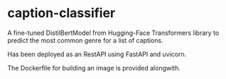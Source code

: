 # caption-classifier

A  fine-tuned DistilBertModel from Hugging-Face Transformers library to  predict the most common genre for a list of captions.

Has been deployed as an RestAPI using FastAPI and uvicorn.

The Dockerfile for building an image is provided alongwith.
